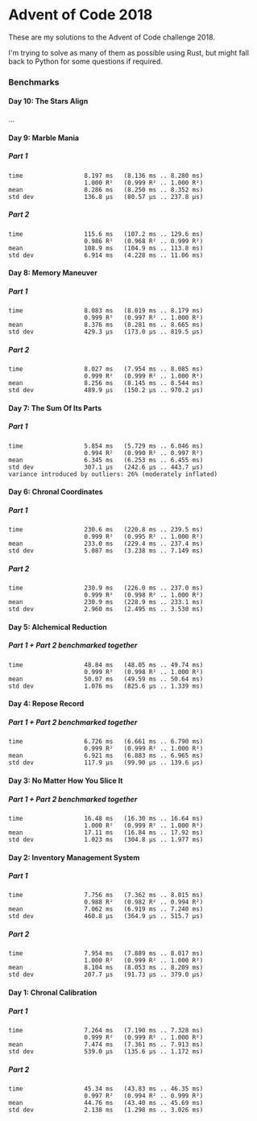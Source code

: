 # Advent of Code 2018

These are my solutions to the Advent of Code challenge 2018.

I'm trying to solve as many of them as possible using Rust, but might fall back to 
Python for some questions if required.

### Benchmarks

#### Day 10: The Stars Align

...

#### Day 9: Marble Mania

##### Part 1
```text
time                 8.197 ms   (8.136 ms .. 8.280 ms)
                     1.000 R²   (0.999 R² .. 1.000 R²)
mean                 8.286 ms   (8.250 ms .. 8.352 ms)
std dev              136.8 μs   (80.57 μs .. 237.8 μs)
```

##### Part 2
```text
time                 115.6 ms   (107.2 ms .. 129.6 ms)
                     0.986 R²   (0.968 R² .. 0.999 R²)
mean                 108.9 ms   (104.9 ms .. 113.8 ms)
std dev              6.914 ms   (4.228 ms .. 11.06 ms)
```

#### Day 8: Memory Maneuver

##### Part 1
```text
time                 8.083 ms   (8.019 ms .. 8.179 ms)
                     0.999 R²   (0.997 R² .. 1.000 R²)
mean                 8.376 ms   (8.281 ms .. 8.665 ms)
std dev              429.3 μs   (173.0 μs .. 819.5 μs)
```

##### Part 2
```text
time                 8.027 ms   (7.954 ms .. 8.085 ms)
                     0.999 R²   (0.999 R² .. 1.000 R²)
mean                 8.256 ms   (8.145 ms .. 8.544 ms)
std dev              489.9 μs   (150.2 μs .. 970.2 μs)
```

#### Day 7: The Sum Of Its Parts

##### Part 1
```text
time                 5.854 ms   (5.729 ms .. 6.046 ms)
                     0.994 R²   (0.990 R² .. 0.997 R²)
mean                 6.345 ms   (6.253 ms .. 6.455 ms)
std dev              307.1 μs   (242.6 μs .. 443.7 μs)
variance introduced by outliers: 26% (moderately inflated)
```

#### Day 6: Chronal Coordinates

##### Part 1
```text
time                 230.6 ms   (220.8 ms .. 239.5 ms)
                     0.999 R²   (0.995 R² .. 1.000 R²)
mean                 233.0 ms   (229.4 ms .. 237.4 ms)
std dev              5.087 ms   (3.238 ms .. 7.149 ms)
```

##### Part 2
```text
time                 230.9 ms   (226.0 ms .. 237.0 ms)
                     0.999 R²   (0.998 R² .. 1.000 R²)
mean                 230.9 ms   (228.9 ms .. 233.1 ms)
std dev              2.960 ms   (2.495 ms .. 3.530 ms)
```

#### Day 5: Alchemical Reduction

##### Part 1 + Part 2 benchmarked together

```text
time                 48.84 ms   (48.05 ms .. 49.74 ms)
                     0.999 R²   (0.998 R² .. 1.000 R²)
mean                 50.07 ms   (49.59 ms .. 50.64 ms)
std dev              1.076 ms   (825.6 μs .. 1.339 ms)
```

#### Day 4: Repose Record

##### Part 1 + Part 2 benchmarked together
```text
time                 6.726 ms   (6.661 ms .. 6.790 ms)
                     0.999 R²   (0.999 R² .. 1.000 R²)
mean                 6.921 ms   (6.883 ms .. 6.965 ms)
std dev              117.9 μs   (99.90 μs .. 139.6 μs)
```

#### Day 3: No Matter How You Slice It

##### Part 1 + Part 2 benchmarked together
```text
time                 16.48 ms   (16.30 ms .. 16.64 ms)
                     1.000 R²   (0.999 R² .. 1.000 R²)
mean                 17.11 ms   (16.84 ms .. 17.92 ms)
std dev              1.023 ms   (304.8 μs .. 1.977 ms)
``` 

#### Day 2: Inventory Management System

##### Part 1
```text
time                 7.756 ms   (7.362 ms .. 8.015 ms)
                     0.988 R²   (0.982 R² .. 0.994 R²)
mean                 7.062 ms   (6.919 ms .. 7.240 ms)
std dev              460.8 μs   (364.9 μs .. 515.7 μs)
```

##### Part 2
```text
time                 7.954 ms   (7.889 ms .. 8.017 ms)
                     1.000 R²   (0.999 R² .. 1.000 R²)
mean                 8.104 ms   (8.053 ms .. 8.209 ms)
std dev              207.7 μs   (91.73 μs .. 379.0 μs)
```

#### Day 1: Chronal Calibration

##### Part 1
```text
time                 7.264 ms   (7.190 ms .. 7.328 ms)
                     0.999 R²   (0.999 R² .. 1.000 R²)
mean                 7.474 ms   (7.361 ms .. 7.913 ms)
std dev              539.0 μs   (135.6 μs .. 1.172 ms)
```
##### Part 2
```text
time                 45.34 ms   (43.83 ms .. 46.35 ms)
                     0.997 R²   (0.994 R² .. 0.999 R²)
mean                 44.76 ms   (43.40 ms .. 45.69 ms)
std dev              2.138 ms   (1.298 ms .. 3.026 ms)
```
